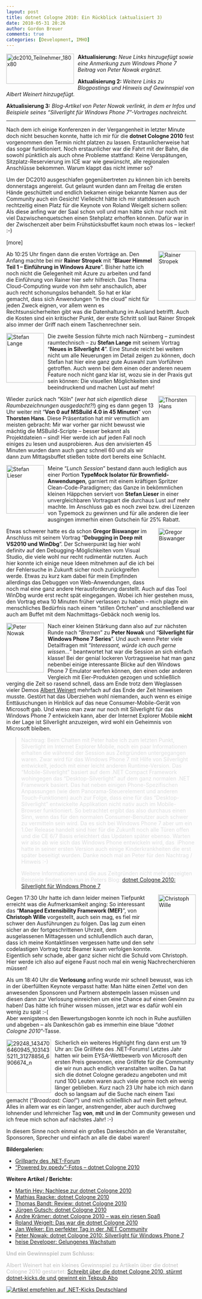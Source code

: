 ```yaml
---
layout: post
title: dotnet Cologne 2010: Ein Rückblick (aktualisiert 3)
date: 2010-05-31 20:26
author: Gordon Breuer
comments: true
categories: [Development, IMHO]
---
```

<p><a href="http://dotnet-cologne.de/"><img style="border-right-width: 0px; margin: 0px 10px 10px 0px; display: inline; border-top-width: 0px; border-bottom-width: 0px; border-left-width: 0px" title="dc2010_Teilnehmer_180x80" border="0" alt="dc2010_Teilnehmer_180x80" align="left" src="http://anheledirwp.blob.core.windows.net/wordpress/2010/05/dc2010_Teilnehmer_180x80.png" width="180" height="80" /></a><strong>Aktualisierung:</strong> <em>Neue Links hinzugefügt sowie eine Anmerkung zum Windows Phone 7 Beitrag von Peter Nowak ergänzt.</em></p>  <p><strong>Aktualisierung 2: </strong><em>Weitere Links zu Blogpostings und Hinweis auf Gewinnspiel von Albert Weinert hinzugefügt.</em></p>  <p><strong>Aktualisierung 3:</strong><em> Blog-Artikel von Peter Nowak verlinkt, in dem er Infos und Beispiele seines “Silverlight für Windows Phone 7”-Vortrages nachreicht.</em></p>  <hr />  <p>Nach dem ich einige Konferenzen in der Vergangenheit in letzter Minute doch nicht besuchen konnte, hatte ich mir für die <strong>dotnet Cologne 2010</strong> fest vorgenommen den Termin nicht platzen zu lassen. Erstaunlicherweise hat das sogar funktioniert. Noch erstaunlicher war die Fahrt mit der Bahn, die sowohl pünktlich als auch ohne Probleme stattfand: Keine Verspätungen, Sitzplatz-Reservierung im ICE war wie gewünscht, alle regionalen Anschlüsse bekommen. Warum klappt das nicht immer so?</p>  <p>Um der DC2010 ausgeschlafen gegenübertreten zu können bin ich bereits donnerstags angereist. Gut gelaunt wurden dann am Freitag die ersten Hände geschüttelt und endlich bekamen einige bekannte Namen aus der Community auch ein Gesicht! Vielleicht hätte ich mir stattdessen auch rechtzeitig einen Platz für die Keynote von Roland Weigelt sichern sollen: Als diese anfing war der Saal schon voll und man hätte sich nur noch mit viel Dazwischenquetschen einen Stehplatz erhoffen können. Dafür war in der Zwischenzeit aber beim Frühstücksbuffet kaum noch etwas los – lecker! :-)</p>  <p>[more]</p>  <p><img style="border-right-width: 0px; margin: 0px 0px 10px 10px; display: inline; border-top-width: 0px; border-bottom-width: 0px; border-left-width: 0px" title="Rainer Stropek" border="0" alt="Rainer Stropek" align="right" src="http://anheledirwp.blob.core.windows.net/wordpress/2010/05/Rainer_Stropek.jpg" width="100" height="132" /> Ab 10:25 Uhr fingen dann die ersten Vorträge an. Den Anfang machte bei mir <strong>Rainer Stropek</strong> mit “<strong>Blauer Himmel Teil 1 – Einführung in Windows Azure</strong>”. Bisher hatte ich noch nicht die Gelegenheit mit Azure zu arbeiten und fand die Einführung von Rainer hier sehr hilfreich. Das Thema Cloud-Computing wurde von ihm sehr anschaulich, aber auch recht schonungslos behandelt. So hat er klar gemacht, dass sich Anwendungen “in the cloud” nicht für jeden Zweck eignen, vor allem wenn es Rechtsunsicherheiten gibt was die Datenhaltung im Ausland betrifft. Auch die Kosten sind ein kritischer Punkt, der erste Schritt soll laut Rainer Stropek also immer der Griff nach einem Taschenrechner sein.</p>  <p><a href="http://www.st-lange.net/"><img style="border-right-width: 0px; margin: 0px 10px 10px 0px; display: inline; border-top-width: 0px; border-bottom-width: 0px; border-left-width: 0px" title="Stefan Lange" border="0" alt="Stefan Lange" align="left" src="http://anheledirwp.blob.core.windows.net/wordpress/2010/05/Stefan_Lange.jpg" width="100" height="132" /></a> Die zweite Session führte mich nach Nürnberg – zumindest raumtechnisch – zu <strong>Stefan Lange</strong> mit seinem Vortrag “<strong>Neues in Silverlight 4</strong>”. Eine Stunde reicht bei weitem nicht um alle Neuerungen im Detail zeigen zu können, doch Stefan hat hier eine ganz gute Auswahl zum Vorführen getroffen. Auch wenn bei dem einen oder anderen neuem Feature noch nicht ganz klar ist, wozu sie in der Praxis gut sein können: Die visuellen Möglichkeiten sind beeindruckend und machen Lust auf mehr!</p>  <p><a href="http://www.dotnet-rocks.de/"><img style="border-right-width: 0px; margin: 0px 0px 10px 10px; display: inline; border-top-width: 0px; border-bottom-width: 0px; border-left-width: 0px" title="Thorsten Hans" border="0" alt="Thorsten Hans" align="right" src="http://anheledirwp.blob.core.windows.net/wordpress/2010/05/Thorsten_Hans.jpg" width="100" height="132" /></a> Wieder zurück nach “Köln” (<em>wer hat sich eigentlich diese Raumbezeichnungen ausgedacht?!</em>) ging es dann gegen 13 Uhr weiter mit “<strong>Von 0 auf MSBuild 4.0 in 45 Minuten</strong>” von <strong>Thorsten Hans</strong>. Diese Präsentation hat mir vermutlich am meisten gebracht: Mir war vorher gar nicht bewusst wie mächtig die MSBuild-Scripte – besser bekannt als Projektdateien – sind! Hier werde ich auf jeden Fall noch einiges zu lesen und ausprobieren. Aus den anvisierten 45 Minuten wurden dann auch ganz schnell 60 und als wir dann zum Mittagsbuffet stießen tobte dort bereits eine Schlacht.</p>  <p><a href="http://www.lieser-online.de/"><img style="border-right-width: 0px; margin: 0px 10px 10px 0px; display: inline; border-top-width: 0px; border-bottom-width: 0px; border-left-width: 0px" title="Stefan Lieser" border="0" alt="Stefan Lieser" align="left" src="http://anheledirwp.blob.core.windows.net/wordpress/2010/05/Stefan_Lieser.jpg" width="100" height="129" /></a> Meine “<em>Lunch Session</em>” bestand dann auch lediglich aus einer Portion <strong>TypeMock Isolator für Brownfield-Anwendungen</strong>, garniert mit einem kräftigen Spritzer Clean-Code-Paradigmen; das Ganze in bekömmlichen kleinen Häppchen serviert von <strong>Stefan Lieser</strong> in einer unvergleichbaren Vortragsart die durchaus Lust auf mehr machte. Im Anschluss gab es noch zwei bzw. drei Lizenzen von Typemock zu gewinnen und für alle anderen die leer ausgingen immerhin einen Gutschein für 25% Rabatt.</p>  <p><a href="http://www.dotnet-blog.net/"><img style="border-right-width: 0px; margin: 0px 0px 10px 10px; display: inline; border-top-width: 0px; border-bottom-width: 0px; border-left-width: 0px" title="Gregor Biswanger" border="0" alt="Gregor Biswanger" align="right" src="http://anheledirwp.blob.core.windows.net/wordpress/2010/05/Gregor_Biswanger.jpg" width="100" height="132" /></a> Etwas schwerer hatte es da schon <strong>Gregor Biswanger</strong> im Anschluss mit seinem Vortrag “<strong>Debugging in Deep mit VS2010 und WinDbg</strong>”. Der Schwerpunkt lag hier wohl definitv auf den Debugging-Möglichkeiten vom Visual Studio, die viele wohl nur recht rudimentär nutzten. Auch hier konnte ich einige neue Ideen mitnehmen auf die ich bei der Fehlersuche in Zukunft sicher noch zurückgreifen werde. Etwas zu kurz kam dabei für mein Empfinden allerdings das Debuggen von Web-Anwendungen, dass noch mal eine ganz andere Herausforderung darstellt. Auch auf das Tool WinDbg wurde erst recht spät eingegangen. Wobei ich hier gestehen muss, den Vortrag etwa 10 Minuten früher verlassen zu haben – mich plagte ein menschliches Bedürfnis nach einem “stillen Örtchen” und anschließend war auch am Buffet mit dem Nachmittags-Gebäck noch wenig los.</p>  <p><a href="http://blogs.compactframework.de/Peter.Nowak/"><img style="border-right-width: 0px; margin: 0px 10px 10px 0px; display: inline; border-top-width: 0px; border-bottom-width: 0px; border-left-width: 0px" title="Peter Nowak" border="0" alt="Peter Nowak" align="left" src="http://anheledirwp.blob.core.windows.net/wordpress/2010/05/Peter_Nowak.jpg" width="100" height="132" /></a> Nach einer kleinen Stärkung dann also auf zur nächsten Runde nach “<em>Bremen</em>” zu <strong>Peter Nowak</strong> und “<strong>Silverlight für Windows Phone 7 Series</strong>”. Und auch wenn Peter viele Detailfragen mit “<em>Interessant, würde ich auch gerne wissen…</em>” beantwortet hat war die Session an sich einfach klasse! Bei der genial lockeren Vortragsweise hat man ganz nebenbei einige interessante Blicke auf den Windows Phone 7 Emulator werfen können, den einen oder anderen Vergleich mit Eier-Produkten gezogen und schließlich verging die Zeit so rasend schnell, dass am Ende trotz dem Weglassen vieler Demos <a href="http://der-albert.com/">Albert Weinert</a> mehrfach auf das Ende der Zeit hinweisen musste. Gestört hat das Überziehen wohl niemanden, auch wenn es einige Enttäuschungen in Hinblick auf das neue Consumer-Mobile-Gerät von Microsoft gab. Und wieso man zwar nur noch mit Silverlight für das Windows Phone 7 entwickeln kann, aber der Internet Explorer Mobile <strong>nicht</strong> in der Lage ist Silverlight anzuzeigen, wird wohl ein Geheimnis von Microsoft bleiben.</p>  <blockquote>   <p><font color="#dcddde">Nachtrag: Beim Chatten mit Peter habe ich zum letzten Punkt, Silverlight im Internet Explorer Mobile, noch ein paar Informationen erhalten die während der Session aus Zeitgründen untergegangen waren. Zwar wird für das Windows Phone 7 mit Hilfe von Silverlight entwickelt, jedoch mit einer leicht anderen Runtime-Version. Das “Mobile-Silverlight” basiert auf dem .NET Compact Framework wohingegen das “Desktop-Silverlight” auf dem ganz normalen .NET Framework basiert. Das hat neben einigen Phone-Spezifischen Anpassungen (wie dem Panorama-Steuerelement und anderen Touch-Funktionen) auch zur Folge, dass eine für das “Desktop-Silverlight” entwickelte Applikation nicht nativ auch im Mobile-Browser funktioniert. So betrachtet ergibt das also durchaus einen Sinn, wenn das für den normalen Consumer-Benutzer auch schwer zu vermitteln sein wird. Da es sich bei Windows Phone 7 aber um ein 1.0er Release handelt sind hier für die Zukunft noch alle Türen offen und die CE 6/7 Basis erleichtert das Updaten später ebenso. Warten wir also ab wie sich das Windows Phone entwickeln wird, das&#160; iPhone hatte in seiner ersten Version auch einige Kinderkrankheiten die erst später beseitigt wurden. Danke noch mal an Peter für den Nachtrag / Hinweis :-)</font></p>    <p><font color="#dcddde">Weitere Informationen und die aus Zeitgründen nicht mehr gezeigten Beispiele finden sich nun in Peters Blog: <a href="http://blogs.compactframework.de/Peter.Nowak/2010/06/14/dotnet+Cologne+2010+Silverlight+Fuumlr+Windows+Phone+7.aspx">dotnet Cologne 2010: Silverlight für Windows Phone 7</a></font></p> </blockquote>  <p><img style="border-right-width: 0px; margin: 0px 0px 10px 10px; display: inline; border-top-width: 0px; border-bottom-width: 0px; border-left-width: 0px" title="Christoph Wille" border="0" alt="Christoph Wille" align="right" src="http://anheledirwp.blob.core.windows.net/wordpress/2010/05/Christoph_Wille.jpg" width="100" height="132" /> Gegen 17:30 Uhr hatte ich dann leider meinen Tiefpunkt erreicht was die Aufmerksamkeit anging: So interessant das “<strong>Managed Extensibility Framework (MEF)</strong>”, von <strong>Christoph Wille</strong> vorgestellt, auch sein mag, es fiel mir schwer den Ausführungen zu folgen. Das lag zum einen sicher an der fortgeschrittenen Uhrzeit, dem ausgelassenen Mittagessen und schlußendlich auch daran, dass ich meine Kontaktlinsen vergessen hatte und den sehr codelastigen Vortrag trotz Beamer kaum verfolgen konnte. Eigentlich sehr schade, aber ganz sicher nicht die Schuld vom Christoph. Hier werde ich also auf eigene Faust noch mal ein wenig Nachrecherchieren müssen!</p>  <p>Als um 18:40 Uhr die <strong>Verlosung</strong> anfing wurde mir schnell bewusst, was ich in der überfüllten Keynote verpasst hatte: Man hätte einen Zettel von den anwesenden Sponsoren und Partnern abstempeln lassen müssen und diesen dann zur Verlosung einreichen um eine Chance auf einen Gewinn zu haben! Das hätte ich früher wissen müssen, jetzt war es dafür wohl ein wenig zu spät :-(     <br />Aber wenigstens den Bewertungsbogen konnte ich noch in Ruhe ausfüllen und abgeben – als Dankeschön gab es immerhin eine blaue “<em>dotnet Cologne 2010</em>”-Tasse.</p>  <p><a href="http://www.facebook.com/photo.php?pid=31278856&amp;l=34e9d1ac6f&amp;id=1031435211"><img style="border-right-width: 0px; margin: 0px 10px 0px 0px; display: inline; border-top-width: 0px; border-bottom-width: 0px; border-left-width: 0px" title="29248_1434706460945_1031435211_31278856_6906674_n" border="0" alt="29248_1434706460945_1031435211_31278856_6906674_n" align="left" src="http://anheledirwp.blob.core.windows.net/wordpress/2010/05/29248_1434706460945_1031435211_31278856_6906674_n.jpg" width="119" height="142" /></a> Sicherlich ein weiteres Highlight fing dann erst um 19 Uhr an: Die Grillfete des .NET-Forums! Letztes Jahr hatten wir beim EYSA-Wettbewerb von Microsoft den ersten Preis gewonnen, eine Grillfete für die Community die wir nun auch endlich veranstalten wollten. Da hat sich die dotnet Cologne geradezu angeboten und mit rund 100 Leuten waren auch viele gerne noch ein wenig länger geblieben. Kurz nach 23 Uhr habe ich mich dann doch so langsam auf die Suche nach einem Taxi gemacht (“<em>Broadcast: Ciao!</em>”) und mich schließlich auf mein Bett gefreut. Alles in allem war es ein langer, anstrengender, aber auch durchweg lohnender und lehrreicher Tag <strong>von</strong>, <strong>mit</strong> und <strong>in</strong> der Community gewesen und ich freue mich schon auf nächstes Jahr! :-)</p>  <p>In diesem Sinne noch einmal ein großes Dankeschön an die Veranstalter, Sponsoren, Sprecher und einfach an alle die dabei waren!</p>  <p><strong>Bildergalerien:</strong></p>  <ul>   <li><a href="http://dotnet-forum.de/photos/grillparty2010/slideshowpro.aspx">Grillparty des .NET-Forum</a> </li>    <li><a href="http://www.facebook.com/album.php?aid=22961&amp;id=113552655323057">“Powered by ppedv”-Fotos – dotnet Cologne 2010</a> </li> </ul>  <p><strong>Weitere Artikel / Berichte:</strong></p>  <ul>   <li><font color="#dcddde"><a href="http://devtechblog.blogspot.com/2010/05/nachlese-zur-dotnet-cologne-2010.html">Martin Hey: Nachlese zur dotnet Cologne 2010</a></font> </li>    <li><font color="#dcddde"><a href="http://www.outofcoffeeexception.de/2010/05/29/dotnet%20Cologne%202010.aspx">Mathias Raacke: dotnet Cologne 2010</a></font> </li>    <li><font color="#dcddde"><a href="http://blog.thomasbandt.de/39/2344/de/blog/blog/review-dotnet-cologne-2010.html">Thomas Bandt: Review: dotnet Cologne 2010</a></font> </li>    <li><font color="#dcddde"><a href="http://www.aspnetzone.de/blogs/juergengutsch/archive/2010/05/31/dotnet-cologne-2010.aspx">Jürgen Gutsch: dotnet Cologne 2010</a></font> </li>    <li><a href="http://blog.codemurai.de/2010/05/31/dotnetCologne2010WasEinRiesenSpa%c3%9f.aspx">Andre Krämer: dotnet Cologne 2010 – was ein riesen Spaß</a> </li>    <li><a href="http://weblogs.asp.net/rweigelt/archive/2010/05/31/7512700.aspx">Roland Weigelt: Das war die dotnet Cologne 2010</a> </li>    <li><a href="http://blog.jan-welker.de/2010/05/31/EinPerfekterTagInDerNETCommunity.aspx">Jan Welker: Ein perfekter Tag in der .NET Community</a> </li>    <li><a href="http://blogs.compactframework.de/Peter.Nowak/2010/06/14/dotnet+Cologne+2010+Silverlight+Fuumlr+Windows+Phone+7.aspx">Peter Nowak: dotnet Cologne 2010: Silverlight für Windows Phone 7</a></li>    <li><font color="#dcddde"><a href="http://www.heise.de/developer/artikel/developer_artikel_1012374.html">heise Developer: Gelungenes Wachstum</a></font> </li> </ul>  <p><font color="#c2c2c2"><strong>Und ein Gewinnspiel zum Schluss:</strong></font></p>  <p><font color="#c2c2c2">Albert Weinert hat ein kleines Gewinnspiel zu Artikeln über die dotnet Cologne 2010 gestartet: <a href="http://der-albert.com/archive/2010/06/01/schreibt-ueber-die-dotnet-cologne-2010-stuermt-dotnet-kicks-und-gewinnt-ein-tekpub-abo.aspx">Schreibt über die dotnet Cologne 2010, stürmt dotnet-kicks.de und gewinnt ein Tekpub Abo</a></font></p>  <p></p>  <p></p>  <p></p>  <p></p>  <p></p>  <p></p>  <p></p>  <p></p>  <p></p>  <p><a href="http://dotnet-kicks.de/kick/?url=http://old.gordon-breuer.de/post/2010/05/31/dotnet-Cologne-2010-Ein-Ruckblick.aspx&amp;title=dotnet Cologne 2010: Ein R&uuml;ckblick" target="_blank"><img border="0" alt="Artikel empfehlen auf .NET-Kicks Deutschland" src="http://dotnet-kicks.de/Services/Images/KickItImageGenerator.ashx?url=http://old.gordon-breuer.de/post/2010/05/31/dotnet-Cologne-2010-Ein-Ruckblick.aspx" /> </a></p>

